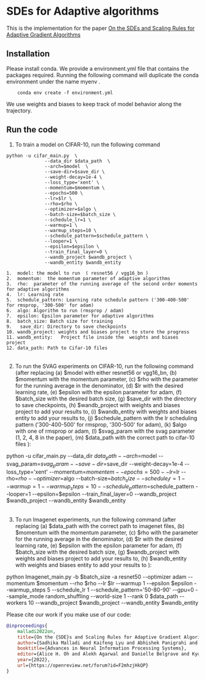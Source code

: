 # SDEs for Adaptive algorithms

This is the implementation for the paper [On the SDEs and Scaling Rules for Adaptive Gradient Algorithms](https://arxiv.org/abs/2205.10287)


## Installation
Please install conda. We provide a environment.yml file that contains the packages required. Running the following command will duplicate the conda environment under the name myenv .
```
    conda env create -f environment.yml
```
We use weights and biases to keep track of model behavior along the trajectory.




## Run the code

1. To train a model on CIFAR-10, run the following command 
```
python -u cifar_main.py  \
              --data_dir $data_path  \
              --arch=$model  \
              --save-dir=$save_dir \
              --weight-decay=1e-4 \
              --loss_type='xent' \
              --momentum=$momentum \
              --epochs=500 \
              --lr=$lr \
              --rho=$rho \
              --optimizer=$algo \
              --batch-size=$batch_size \
              --schedule_lr=1 \
              --warmup=1 \
              --warmup_steps=10 \
              --schedule_pattern=$schedule_pattern \
              --looper=1 \
              --epsilon=$epsilon \
              --train_final_layer=0 \
              --wandb_project $wandb_project \
              --wandb_entity $wandb_entity
```
~~~
1.  model: the model to run  ( resnet56 / vgg16_bn )
2.  momentum:  the momentum parameter of adaptive algorithms  
3.  rho:  parameter of the running average of the second order moments for adaptive algorithms 
4.  lr: Learning rate
5.  schedule_pattern: Learning rate schedule pattern ('300-400-500' for rmsprop, '300-500' for adam)
6.  algo: Algorithm to run (rmsprop / adam)
7.  epsilon: Epsilon parameter for adaptive algorithms 
8.  batch_size: Batch size for training
9.   save_dir: Directory to save checkpoints
10. wandb_project: weights and biases project to store the progress
11. wandb_entity:   Project file inside the  weights and biases project
12. data_path: Path to Cifar-10 files
~~~



######
2. To run the SVAG experiments on CIFAR-10, run the following command (after replacing (a) $model with either resnet56 or vgg16_bn, (b) $momentum with the momentum parameter, (c) $rho with the parameter for the running average in the denominator, (d) $lr with the desired learning rate, (e) $epsilon with the epsilon parameter for adam, (f) $batch_size with the desired batch size, (g) $save_dir with the directory to save checkpoints, (h) $wandb_project with weights and biases project to add your results to, (i) $wandb_entity with weights and biases entity to add your results to, (j) $schedule_pattern with the lr scheduling pattern ('300-400-500' for rmsprop, '300-500' for adam), (k) $algo with one of rmsprop or adam, (l) $svag_param with the svag parameter (1, 2, 4, 8 in the paper), (m) $data_path with the correct path to cifar-10 files ):


python -u cifar_main.py --data_dir $data_path --arch=$model --svag_param=$svag_param  --save-dir=$save_dir  --weight-decay=1e-4 --loss_type='xent' --momentum=$momentem --epochs=500 --lr=$lr --rho=$rho --optimizer=$algo --batch-size=$batch_size --schedule_lr=1 --warmup=1 --warmup_steps=10 --schedule_pattern=$schedule_pattern --looper=1 --epsilon=$epsilon --train_final_layer=0  --wandb_project $wandb_project --wandb_entity $wandb_entity



######
3. To run Imagenet experiments, run the following command (after replacing (a) $data_path with the correct path to imagenet files, (b) $momentum with the momentum parameter, (c) $rho with the parameter for the running average in the denominator, (d) $lr with the desired learning rate, (e) $epsilon with the epsilon parameter for adam, (f) $batch_size with the desired batch size, (g) $wandb_project with weights and biases project to add your results to, (h) $wandb_entity with weights and biases entity to add your results to ):

python Imagenet_main.py -b $batch_size -a resnet50 --optimizer adam --momentum $momentum --rho $rho --lr $lr --warmup 1 --epsilon $epsilon --warmup_steps 5 --schedule_lr 1 --schedule_pattern='50-80-90' --gpu=0 --sample_mode random_shuffling --world-size 1 --rank 0 $data_path --workers 10 --wandb_project $wandb_project --wandb_entity $wandb_entity



Please cite our work if you make use of our code:

```bibtex
@inproceedings{
    malladi2022on,
    title={On the {SDE}s and Scaling Rules for Adaptive Gradient Algorithms},
    author={Sadhika Malladi and Kaifeng Lyu and Abhishek Panigrahi and Sanjeev Arora},
    booktitle={Advances in Neural Information Processing Systems},
    editor={Alice H. Oh and Alekh Agarwal and Danielle Belgrave and Kyunghyun Cho},
    year={2022},
    url={https://openreview.net/forum?id=F2mhzjHkQP}
}
```

